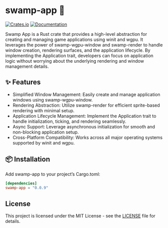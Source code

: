 # swamp-app 🐊

[![Crates.io](https://img.shields.io/crates/v/swamp-app)](https://crates.io/crates/swamp-app)
[![Documentation](https://docs.rs/swamp-app/badge.svg)](https://docs.rs/swamp-app)

Swamp App is a Rust crate that provides a high-level abstraction for creating and managing game applications 
using winit and wgpu. It leverages the power of swamp-wgpu-window and swamp-render to handle window creation,
rendering surfaces, and the application lifecycle. By implementing the Application trait, developers can focus 
on application logic without worrying about the underlying rendering and window management details.

## ✨ Features

- Simplified Window Management: Easily create and manage application windows using swamp-wgpu-window.
- Rendering Abstraction: Utilize swamp-render for efficient sprite-based rendering with minimal setup.
- Application Lifecycle Management: Implement the Application trait to handle initialization, ticking, and rendering seamlessly.
- Async Support: Leverage asynchronous initialization for smooth and non-blocking application setup.
- Cross-Platform Compatibility: Works across all major operating systems supported by winit and wgpu.

## 📦 Installation

Add swamp-app to your project’s Cargo.toml:

```toml
[dependencies]
swamp-app = "0.0.9"
```

## License

This project is licensed under the MIT License - see the [LICENSE](LICENSE) file for details.
